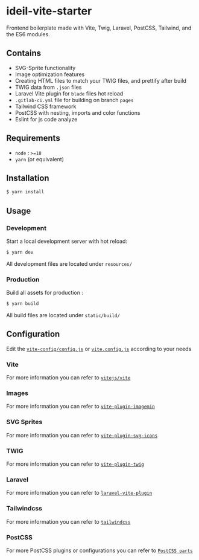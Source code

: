 # ideil-vite-starter

Frontend boilerplate made with Vite, Twig, Laravel, PostCSS, Tailwind, and the ES6 modules.

## Contains

* SVG-Sprite functionality
* Image optimization features
* Creating HTML files to match your TWIG files, and prettify after build
* TWIG data from `.json` files
* Laravel Vite plugin for `blade` files hot reload
* `.gitlab-ci.yml` file for building on branch `pages`
* Tailwind CSS framework
* PostCSS with nesting, imports and color functions
* Eslint for js code analyze

## Requirements

* `node` : `>=18`
* `yarn` (or equivalent)

## Installation

```sh
$ yarn install
```

## Usage

### Development

Start a local development server with hot reload:

```sh
$ yarn dev
```

All development files are located under `resources/`

### Production

Build all assets for production :

```sh
$ yarn build
```

All build files are located under `static/build/`

## Configuration

Edit the [`vite-config/config.js`](vite-config/config.js) or [`vite.config.js`](vite.config.js) according to your needs

### Vite

For more information you can refer to [`vitejs/vite`](https://github.com/vitejs/vite)

### Images

For more information you can refer to [`vite-plugin-imagemin`](https://github.com/vbenjs/vite-plugin-imagemin)

### SVG Sprites

For more information you can refer to [`vite-plugin-svg-icons`](https://github.com/vbenjs/vite-plugin-svg-icons)

### TWIG

For more information you can refer to [`vite-plugin-twig`](https://github.com/fiadone/vite-plugin-twig)

### Laravel

For more information you can refer to [`laravel-vite-plugin`](https://github.com/laravel/vite-plugin)

### Tailwindcss

For more information you can refer to [`tailwindcss`](https://github.com/tailwindlabs/tailwindcss)

### PostCSS

For more PostCSS plugins or configurations you can refer to [`PostCSS parts`](https://www.postcss.parts/)
